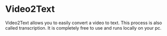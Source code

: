 # Video2Text
Video2Text allows you to easily convert a video to text. This process is also called transcription. It is completely free to use and runs locally on your pc.
